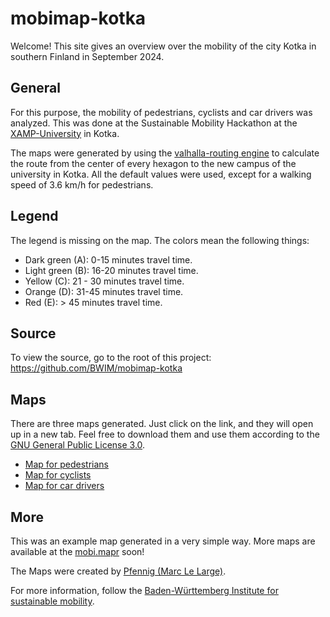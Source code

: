 # mobimap-kotka

Welcome! This site gives an overview over the mobility of the city Kotka in southern Finland in September 2024.

## General

For this purpose, the mobility of pedestrians, cyclists and car drivers was analyzed. This was done at the Sustainable Mobility Hackathon at the [XAMP-University](https://www.xamk.fi/) in Kotka.

The maps were generated by using the [valhalla-routing engine](https://valhalla.github.io/valhalla/) to calculate the route from the center of every hexagon to the new campus of the university in Kotka. All the default values were used, except for a walking speed of 3.6 km/h for pedestrians.

## Legend

The legend is missing on the map. The colors mean the following things:

- Dark green (A): 0-15 minutes travel time.
- Light green (B): 16-20 minutes travel time.
- Yellow (C): 21 - 30 minutes travel time.
- Orange (D): 31-45 minutes travel time.
- Red (E): > 45 minutes travel time.

## Source

To view the source, go to the root of this project: https://github.com/BWIM/mobimap-kotka

## Maps

There are three maps generated. Just click on the link, and they will open up in a new tab. Feel free to download them and use them according to the [GNU General Public License 3.0](https://github.com/BWIM/mobimap-kotka/blob/main/LICENSE).

- [Map for pedestrians](https://bwim.github.io/mobimap-kotka/map_walk_smol.html)
- [Map for cyclists](https://bwim.github.io/mobimap-kotka/map_bike_smol.html)
- [Map for car drivers](https://bwim.github.io/mobimap-kotka/map_car_smol.html)

## More

This was an example map generated in a very simple way. More maps are available at the [mobi.mapr](https://mapr.mobi) soon!

The Maps were created by [Pfennig (Marc Le Large)](https://www.linkedin.com/in/pfennig42/).

For more information, follow the [Baden-Württemberg Institute for sustainable mobility](https://bw-im.de).
